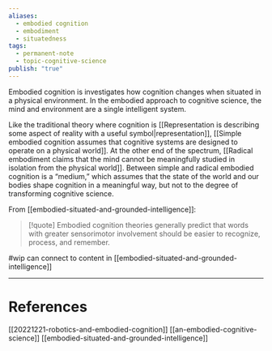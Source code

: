 ```yaml
---
aliases:
  - embodied cognition
  - embodiment
  - situatedness
tags:
  - permanent-note
  - topic-cognitive-science
publish: "true"
---
```

Embodied cognition is investigates how cognition changes when situated in a physical environment. In the embodied approach to cognitive science, the mind and environment are a single intelligent system.

Like the traditional theory where cognition is [[Representation is describing some aspect of reality with a useful symbol|representation]], [[Simple embodied cognition assumes that cognitive systems are designed to operate on a physical world]]. At the other end of the spectrum, [[Radical embodiment claims that the mind cannot be meaningfully studied in isolation from the physical world]]. Between simple and radical embodied cognition is a “medium,” which assumes that the state of the world and our bodies shape cognition in a meaningful way, but not to the degree of transforming cognitive science.

From [[embodied-situated-and-grounded-intelligence]]:
>[!quote]
>Embodied cognition theories generally predict that words with greater sensorimotor involvement should be easier to recognize, process, and remember. 


#wip can connect to content in [[embodied-situated-and-grounded-intelligence]]

---
# References

[[20221221-robotics-and-embodied-cognition]]
[[an-embodied-cognitive-science]]
[[embodied-situated-and-grounded-intelligence]]